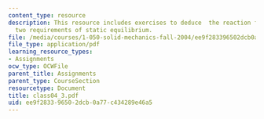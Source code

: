 ```yaml
---
content_type: resource
description: This resource includes exercises to deduce  the reaction forces from
  two requirements of static equilibrium.
file: /media/courses/1-050-solid-mechanics-fall-2004/ee9f283396502dcb0a77c434289e46a5_class04_3.pdf
file_type: application/pdf
learning_resource_types:
- Assignments
ocw_type: OCWFile
parent_title: Assignments
parent_type: CourseSection
resourcetype: Document
title: class04_3.pdf
uid: ee9f2833-9650-2dcb-0a77-c434289e46a5
---
```


